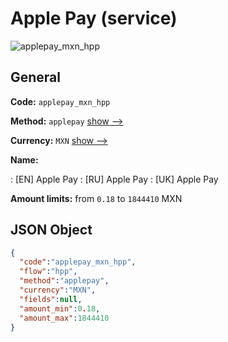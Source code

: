 
# Apple Pay (service) 
![applepay_mxn_hpp](https://static.openfintech.io/payment_methods/applepay_mxn_hpp/logo.svg?w=400&c=v0.59.26#w200)  

## General 
 
**Code:** `applepay_mxn_hpp` 
 
**Method:** `applepay` 
 [show -->](/payment-methods/applepay/) 
 
**Currency:** `MXN` [show -->](/currencies/MXN/) 
 
**Name:** 
 
:	[EN] Apple Pay 
:	[RU] Apple Pay 
:	[UK] Apple Pay 
 
**Amount limits:** from `0.18` to `1844410` MXN 

## JSON Object 

```json
{
  "code":"applepay_mxn_hpp",
  "flow":"hpp",
  "method":"applepay",
  "currency":"MXN",
  "fields":null,
  "amount_min":0.18,
  "amount_max":1844410
}
```  

